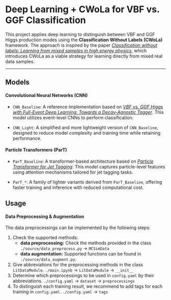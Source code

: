 # Deep Learning + CWoLa for VBF vs. GGF Classification

This project applies deep learning to distinguish between VBF and GGF Higgs production modes using the **Classification Without Labels (CWoLa)** framework. The approach is inspired by the paper [*Classification without labels: Learning from mixed samples in high energy physics*](https://arxiv.org/abs/1708.02949), which introduces CWoLa as a viable strategy for learning directly from mixed real data samples.

---

## Models

#### Convolutional Neural Networks (CNN)

- `CNN_Baseline`: A reference implementation based on [*VBF vs. GGF Higgs with Full-Event Deep Learning: Towards a Decay-Agnostic Tagger*](https://arxiv.org/abs/2209.05518). This model utilizes event-level CNNs to perform classification.

- `CNN_Light`: A simplified and more lightweight version of `CNN_Baseline`, designed to reduce model complexity and training time while retaining performance.

#### Particle Transformers (ParT)

- `ParT_Baseline`: A transformer-based architecture based on [*Particle Transformer for Jet Tagging*](https://arxiv.org/abs/2202.03772). This model captures particle-level features using attention mechanisms tailored for jet tagging tasks.

- `ParT_*`: A family of lighter variants derived from `ParT_Baseline`, offering faster training and inference with reduced computational cost.

## Usage

#### Data Preprocessing & Augmentation

The data preprocessings can be implemented by the following steps:

1. Check the supported methods:
   - **data preprocessing:** Check the methods provided in the class `./source/data_preprocess.py` &rarr; `MCSimData`
   - **data augmentation:** Supported functions can be found in `./source/data_augment.py`.
2. Give abbreviations for the preprocessing methods in the class `LitDataModule`.
    `./main.ipynb` &rarr; `LitDataModule` &rarr; `__init__`
3. Determine which preprocessings to be used in `config.yaml` by their abbreviations.
   `./config.yaml` &rarr; `dataset` &rarr; `preprocessings`
4. To distinguish each training result, we recommend to add tags for each training in `config.yaml`.
   `./config.yaml` &rarr; `tags`